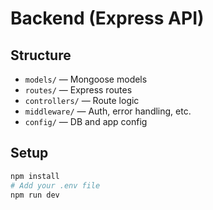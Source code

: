 # Backend (Express API)

## Structure
- `models/` — Mongoose models
- `routes/` — Express routes
- `controllers/` — Route logic
- `middleware/` — Auth, error handling, etc.
- `config/` — DB and app config

## Setup
```bash
npm install
# Add your .env file
npm run dev
``` 